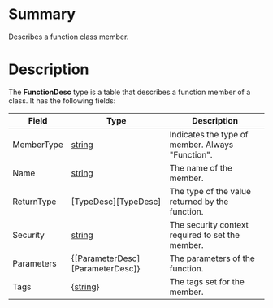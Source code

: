 # Summary
Describes a function class member.

# Description
The **FunctionDesc** type is a table that describes a function member of a
class. It has the following fields:

Field      | Type                             | Description
-----------|----------------------------------|------------
MemberType | [string](##)                     | Indicates the type of member. Always "Function".
Name       | [string](##)                     | The name of the member.
ReturnType | [TypeDesc][TypeDesc]             | The type of the value returned by the function.
Security   | [string](##)                     | The security context required to set the member.
Parameters | {[ParameterDesc][ParameterDesc]} | The parameters of the function.
Tags       | {[string](##)}                   | The tags set for the member.
